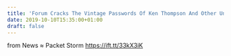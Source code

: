 ```yaml
---
title: 'Forum Cracks The Vintage Passwords Of Ken Thompson And Other Unix Pioneers'
date: 2019-10-10T15:35:00+01:00
draft: false
---
```


  
  
from News ≈ Packet Storm https://ift.tt/33kX3iK